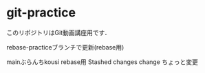# git-practice
このリポジトリはGit動画講座用です．

rebase-practiceブランチで更新(rebase用)

mainぶらんちkousi
rebase用
Stashed changes
change
ちょっと変更
